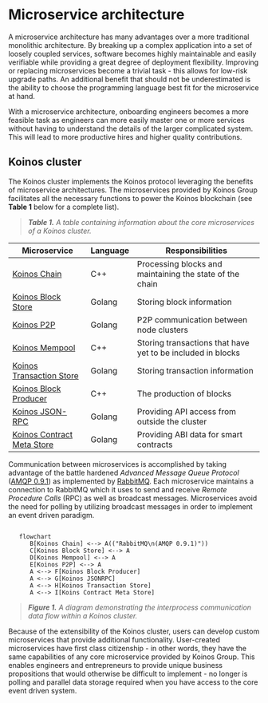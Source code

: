 # Microservice architecture

A microservice architecture has many advantages over a more traditional monolithic architecture. By breaking up a complex application into a set of loosely coupled services, software becomes highly maintainable and easily verifiable while providing a great degree of deployment flexibility. Improving or replacing microservices become a trivial task - this allows for low-risk upgrade paths. An additional benefit that should not be underestimated is the ability to choose the programming language best fit for the microservice at hand.

With a microservice architecture, onboarding engineers becomes a more feasible task as engineers can more easily master one or more services without having to understand the details of the larger complicated system. This will lead to more productive hires and higher quality contributions.

## Koinos cluster

The Koinos cluster implements the Koinos protocol leveraging the benefits of microservice architectures. The microservices provided by Koinos Group facilitates all the necessary functions to power the Koinos blockchain (see **Table 1** below for a complete list).

> _**Table 1.** A table containing information about the core microservices of a Koinos cluster._

|Microservice|Language|Responsibilities|
|---|---|---|
|[Koinos Chain](https://github.com/koinos/koinos-chain)                             |C++|Processing blocks and maintaining the state of the chain|
|[Koinos Block Store](https://github.com/koinos/koinos-block-store)                 |Golang|Storing block information|
|[Koinos P2P](https://github.com/koinos/koinos-p2p)                                 |Golang|P2P communication between node clusters|
|[Koinos Mempool](https://github.com/koinos/koinos-mempool)                         |C++|Storing transactions that have yet to be included in blocks|
|[Koinos Transaction Store](https://github.com/koinos/koinos-transaction-store)     |Golang|Storing transaction information|
|[Koinos Block Producer](https://github.com/koinos/koinos-block-producer)           |C++|The production of blocks|
|[Koinos JSON-RPC](https://github.com/koinos/koinos-jsonrpc)                        |Golang|Providing API access from outside the cluster|
|[Koinos Contract Meta Store](https://github.com/koinos/koinos-contract-meta-store) |Golang|Providing ABI data for smart contracts|

Communication between microservices is accomplished by taking advantage of the battle hardened _Advanced Message Queue Protocol_ ([AMQP 0.9.1](https://www.amqp.org/specification/0-9-1/amqp-org-download)) as implemented by [RabbitMQ](https://www.rabbitmq.com/). Each microservice maintains a connection to RabbitMQ which it uses to send and receive _Remote Procedure Calls_ (RPC) as well as broadcast messages. Microservices avoid the need for polling by utilizing broadcast messages in order to implement an event driven paradigm.

```mermaid::

   flowchart
      B[Koinos Chain] <--> A(("RabbitMQ\n(AMQP 0.9.1)"))
      C[Koinos Block Store] <--> A
      D[Koinos Mempool] <--> A
      E[Koinos P2P] <--> A
      A <--> F[Koinos Block Producer]
      A <--> G[Koinos JSONRPC]
      A <--> H[Koinos Transaction Store]
      A <--> I[Koins Contract Meta Store]
```
> _**Figure 1.** A diagram demonstrating the interprocess communication data flow within a Koinos cluster._

Because of the extensibility of the Koinos cluster, users can develop custom microservices that provide additional functionality. User-created microservices have first class citizenship - in other words, they have the same capabilities of any core microservice provided by Koinos Group. This enables engineers and entrepreneurs to provide unique business propositions that would otherwise be difficult to implement - no longer is polling and parallel data storage required when you have access to the core event driven system.
